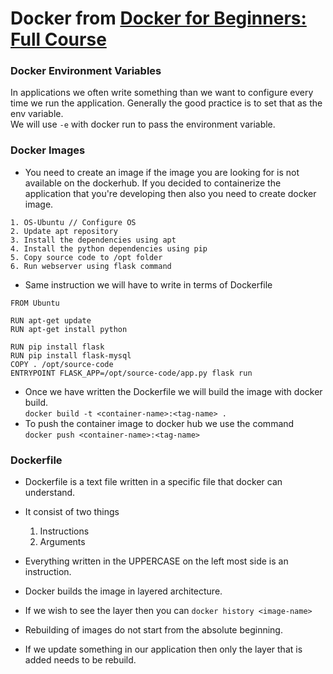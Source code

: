 # Docker from [Docker for Beginners: Full Course](https://www.youtube.com/watch?v=zJ6WbK9zFpI)

### Docker Environment Variables
In applications we often write something than we want to configure every time we run the application. Generally the good practice is to set that as the env variable. <br/>
We will use `-e` with docker run to pass the environment variable. 

### Docker Images
- You need to create an image if the image you are looking for is not available on the dockerhub. If you decided to containerize the application that you're developing then also you need to create docker image. 

```
1. OS-Ubuntu // Configure OS
2. Update apt repository
3. Install the dependencies using apt
4. Install the python dependencies using pip
5. Copy source code to /opt folder 
6. Run webserver using flask command
```

- Same instruction we will have to write in terms of Dockerfile
```
FROM Ubuntu

RUN apt-get update
RUN apt-get install python

RUN pip install flask
RUN pip install flask-mysql
COPY . /opt/source-code
ENTRYPOINT FLASK_APP=/opt/source-code/app.py flask run
```
- Once we have written the Dockerfile we will build the image with docker build. <br/>
  `docker build -t <container-name>:<tag-name> .`
- To push the container image to docker hub we use the command <br/>
  `docker push <container-name>:<tag-name>`

### Dockerfile
- Dockerfile is a text file written in a specific file that docker can understand. 
- It consist of two things
  1. Instructions
  2. Arguments

- Everything written in the UPPERCASE on the left most side is an instruction.
- Docker builds the image in layered architecture. 
- If we wish to see the layer then you can `docker history <image-name>`
- Rebuilding of images do not start from the absolute beginning. 
- If we update something in our application then only the layer that is added needs to be rebuild.
